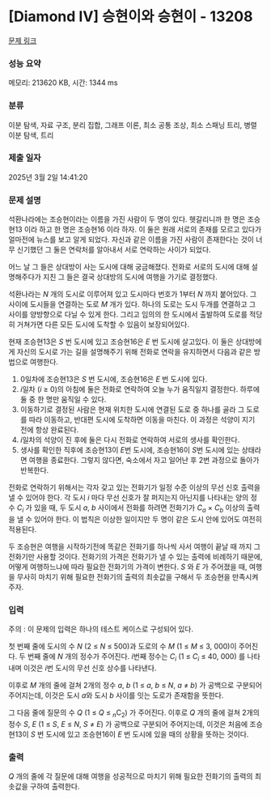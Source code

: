 # [Diamond IV] 승현이와 승현이 - 13208 

[문제 링크](https://www.acmicpc.net/problem/13208) 

### 성능 요약

메모리: 213620 KB, 시간: 1344 ms

### 분류

이분 탐색, 자료 구조, 분리 집합, 그래프 이론, 최소 공통 조상, 최소 스패닝 트리, 병렬 이분 탐색, 트리

### 제출 일자

2025년 3월 2일 14:41:20

### 문제 설명

<p>석환나라에는 조승현이라는 이름을 가진 사람이 두 명이 있다. 헷갈리니까 한 명은 조승현13 이라 하고 한 명은 조승현16 이라 하자. 이 둘은 원래 서로의 존재를 모르고 있다가 얼마전에 뉴스를 보고 알게 되었다. 자신과 같은 이름을 가진 사람이 존재한다는 것이 너무 신기했던 그 둘은 연락처를 알아내서 서로 연락하는 사이가 되었다.</p>

<p>어느 날 그 들은 상대방이 사는 도시에 대해 궁금해졌다. 전화로 서로의 도시에 대해 설명해주다가 지친 그 들은 결국 상대방의 도시에 여행을 가기로 결정했다.</p>

<p>석환나라는 <em>N</em> 개의 도시로 이루어져 있고 도시마다 번호가 1부터 <em>N</em> 까지 붙어있다. 그 사이에 도시들을 연결하는 도로 <em>M</em> 개가 있다. 하나의 도로는 도시 두개를 연결하고 그 사이를 양방향으로 다닐 수 있게 한다. 그리고 임의의 한 도시에서 출발하여 도로를 적당히 거쳐가면 다른 모든 도시에 도착할 수 있음이 보장되어있다.</p>

<p>현재 조승현13은 <em>S</em> 번 도시에 있고 조승현16은 <em>E</em> 번 도시에 살고있다. 이 둘은 상대방에게 자신의 도시로 가는 길을 설명해주기 위해 전화로 연락을 유지하면서 다음과 같은 방법으로 여행한다.</p>

<ol>
	<li>0일차에 조승현13은 <em>S</em> 번 도시에, 조승현16은 <em>E</em> 번 도시에 있다.</li>
	<li><em>i</em>일차 (<em>i</em> ≥ 0)의 아침에 둘은 전화로 연락하여 오늘 누가 움직일지 결정한다. 하루에 둘 중 한 명만 움직일 수 있다.</li>
	<li>이동하기로 결정된 사람은 현재 위치한 도시에 연결된 도로 중 하나를 골라 그 도로를 따라 이동하고, 반대편 도시에 도착하면 이동을 마친다. 이 과정은 석양이 지기 전에 항상 완료된다.</li>
	<li><em>i</em>일차의 석양이 진 후에 둘은 다시 전화로 연락하여 서로의 생사를 확인한다.</li>
	<li>생사를 확인한 직후에 조승현13이 <em>E</em>번 도시에, 조승현16이 <em>S</em>번 도시에 있는 상태라면 여행을 종료한다. 그렇지 않다면, 숙소에서 자고 일어난 후 2번 과정으로 돌아가 반복한다.</li>
</ol>

<p>전화로 연락하기 위해서는 각자 갖고 있는 전화기가 일정 수준 이상의 무선 신호 출력을 낼 수 있어야 한다. 각 도시 <em>i</em> 마다 무선 신호가 잘 퍼지는지 아닌지를 나타내는 양의 정수 <em>C<sub>i</sub></em> 가 있을 때, 두 도시 <em>a</em>, <em>b</em> 사이에서 전화를 하려면 전화기가 <em>C<sub>a</sub></em> × <em>C<sub>b</sub></em> 이상의 출력을 낼 수 있어야 한다. 이 법칙은 이상한 일이지만 두 명이 같은 도시 안에 있어도 여전히 적용된다.</p>

<p>두 조승현은 여행을 시작하기전에 똑같은 전화기를 하나씩 사서 여행이 끝날 때 까지 그 전화기만 사용할 것이다. 전화기의 가격은 전화기가 낼 수 있는 출력에 비례하기 때문에, 어떻게 여행하느냐에 따라 필요한 전화기의 가격이 변한다. <em>S</em> 와 <em>E</em> 가 주어졌을 때, 여행을 무사히 마치기 위해 필요한 전화기의 출력의 최솟값을 구해서 두 조승현을 만족시켜주자.</p>

### 입력 

 <p>주의 : 이 문제의 입력은 하나의 테스트 케이스로 구성되어 있다.</p>

<p>첫 번째 줄에 도시의 수 <em>N</em> (2 ≤ <em>N</em> ≤ 500)과 도로의 수 <em>M</em> (1 ≤ <em>M</em> ≤ 3, 000)이 주어진다. 두 번째 줄에 <em>N</em> 개의 정수가 주어진다. <em>i</em>번째 정수는 <em>C<sub>i</sub></em> (1 ≤ <em>C<sub>i</sub></em> ≤ 40, 000) 를 나타내며 이것은 <em>i</em>번 도시의 무선 신호 상수를 나타낸다.</p>

<p>이후로 <em>M</em> 개의 줄에 걸쳐 2개의 정수 <em>a</em>, <em>b</em> (1 ≤ <em>a</em>, <em>b</em> ≤ <em>N</em>, <em>a</em> ≠ <em>b</em>) 가 공백으로 구분되어 주어지는데, 이것은 도시 <em>a</em>와 도시 <em>b</em> 사이를 잇는 도로가 존재함을 뜻한다.</p>

<p>그 다음 줄에 질문의 수 <em>Q</em> (1 ≤ <em>Q</em> ≤ <em><sub>n</sub></em>C<sub>2</sub>) 가 주어진다. 이후로 <em>Q</em> 개의 줄에 걸쳐 2개의 정수 <em>S</em>, <em>E</em> (1 ≤ <em>S</em>, <em>E</em> ≤ <em>N</em>, <em>S</em> ≠ <em>E</em>) 가 공백으로 구분되어 주어지는데, 이것은 처음에 조승현13이 <em>S</em> 번 도시에 있고 조승현16이 <em>E</em> 번 도시에 있을 때의 상황을 뜻하는 것이다.</p>

### 출력 

 <p><em>Q</em> 개의 줄에 각 질문에 대해 여행을 성공적으로 마치기 위해 필요한 전화기의 출력의 최솟값을 구하여 출력한다.</p>

